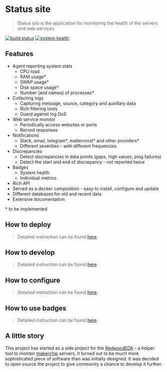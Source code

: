 # Status site

> Status site is the application for monitoring the health of the servers and web services.

[![build status](https://git.dbogatov.org/dbogatov/status-site/badges/master/build.svg)](https://git.dbogatov.org/dbogatov/status-site/commits/master)
[![system health](https://status.dbogatov.org/health)](https://status.dbogatov.org/)

## Features

* Agent reporting system stats
	- CPU load
	- RAM usage*
	- SWAP usage*
	- Disk space usage*
	- Number (and names) of processes*
* Collecting logs
	- Capturing message, source, category and auxillary data
	- Rich filtering tools
	- Guard against log DoS
* Web service monitor
	- Periodically access websites or ports
	- Record responses
* Notifications
	- Slack, email, telegram*, mattermost* and other providers*
	- Different severities - with different frequencies
* Discrepancies
	- Detect discrepancies in data points (gaps, high values, ping failures)
	- Detect the start and end of discrepancy - not reported twice
* Badges
	- System health
	- Individual metrics
* Rich API
* Served as a docker composition - easy to install, configure and update
* Different databases for old and recent data
* Extensive documentation

\* to be implemented

## How to deploy

> Detailed instruction can be found [here](https://status.dbogatov.org/docs/deployment/).

## How to develop

> Detailed instruction can be found [here](https://status.dbogatov.org/docs/development/).

## How to configure

> Detailed instruction can be found [here](https://status.dbogatov.org/docs/configuration/).

## How to use badges

> Detailed instruction can be found [here](https://status.dbogatov.org/docs/badges/).

## A little story

This project has started as a side project for the [RedwoodEDA](http://www.redwoodeda.com) - a helper tool to monitor [makerchip](http://makerchip.com) servers.
It turned out to be much more sophisticated piece of software than was initially designed.
It was decided to open source the project to give community a chance to develop it further.
